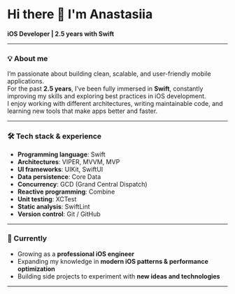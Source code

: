 # Hi there 🍃 I'm Anastasiia  

**iOS Developer | 2.5 years with Swift**  

---

### 💡 About me  
I’m passionate about building clean, scalable, and user-friendly mobile applications.  
For the past **2.5 years**, I’ve been fully immersed in **Swift**, constantly improving my skills and exploring best practices in iOS development.  
I enjoy working with different architectures, writing maintainable code, and learning new tools that make apps better and faster.  

---

### 🛠 Tech stack & experience  

- **Programming language**: Swift  
- **Architectures**: VIPER, MVVM, MVP  
- **UI frameworks**: UIKit, SwiftUI  
- **Data persistence**: Core Data  
- **Concurrency**: GCD (Grand Central Dispatch)  
- **Reactive programming**: Combine  
- **Unit testing**: XCTest  
- **Static analysis**: SwiftLint  
- **Version control**: Git / GitHub  

---

### 🌱 Currently  
- Growing as a **professional iOS engineer**  
- Expanding my knowledge in **modern iOS patterns & performance optimization**  
- Building side projects to experiment with **new ideas and technologies**  

---
